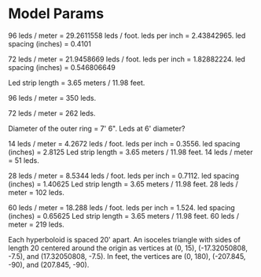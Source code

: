 Model Params
============

96 leds / meter = 29.2611558 leds / foot. leds per inch = 2.43842965. led spacing (inches) = 0.4101

72 leds / meter = 21.9458669 leds / foot. leds per inch = 1.82882224. led spacing (inches) = 0.546806649

Led strip length = 3.65 meters / 11.98 feet.

96 leds / meter = 350 leds.

72 leds / meter = 262 leds.

Diameter of the outer ring = 7' 6".  Leds at 6' diameter?


14 leds / meter = 4.2672 leds / foot. leds per inch = 0.3556. led spacing (inches) = 2.8125
Led strip length = 3.65 meters / 11.98 feet.
14 leds / meter = 51 leds.

28 leds / meter = 8.5344 leds / foot. leds per inch = 0.7112. led spacing (inches) = 1.40625
Led strip length = 3.65 meters / 11.98 feet.
28 leds / meter = 102 leds.

60 leds / meter = 18.288 leds / foot. leds per inch = 1.524. led spacing (inches) = 0.65625
Led strip length = 3.65 meters / 11.98 feet.
60 leds / meter = 219 leds.


Each hyperboloid is spaced 20' apart.  An isoceles triangle with sides of length 20
centered around the origin as vertices at (0, 15), (-17.32050808, -7.5), and (17.32050808, -7.5).
In feet, the vertices are (0, 180), (-207.845, -90), and (207.845, -90).
